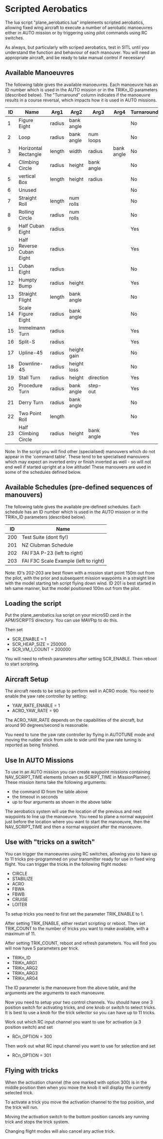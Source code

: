 # Scripted Aerobatics

The lua script "plane_aerobatics.lua" implements scripted aerobatics,
allowing fixed wing aircraft to execute a number of aerobatic
manoeuvres either in AUTO mission or by triggering using pilot commands
using RC switches.

As always, but particularly with scriped aerobatics, test in SITL until 
you understand the function and behaviour of each manouver. You will need 
an appropriate aircraft, and be ready to take manual control if necessary!

## Available Manoeuvres

The following table gives the available manoeuvres. Each manoeuvre has
an ID number which is used in the AUTO mission or in the TRIKn_ID
parameters (described below). The "Turnaround" column indicates if the 
manoeuvre results in a course reversal, which impacts how it is used in 
AUTO missions.

| ID | Name                     | Arg1   | Arg2        | Arg3       | Arg4       | Turnaround |
| -- | ------------------------ | ------ | ----------  | -------    | ---------- | ---------- |
| 1  | Figure Eight             | radius | bank angle  |            |            | No         |
| 2  | Loop                     | radius | bank angle  | num loops  |            | No         |
| 3  | Horizontal Rectangle     | length | width       | radius     | bank angle | No         |
| 4  | Climbing Circle          | radius | height      | bank angle |            | No         |
| 5  | vertical Box             | length | height      | radius     |            | No         |
| 6  | Unused                   |        |             |            |            | No         |
| 7  | Straight Roll            | length | num rolls   |            |            | No         |
| 8  | Rolling Circle           | radius | num rolls   |            |            | No         |
| 9  | Half Cuban Eight         | radius |             |            |            | Yes        |
| 10 | Half Reverse Cuban Eight | radius |             |            |            | Yes        |
| 11 | Cuban Eight              | radius |             |            |            | No         |
| 12 | Humpty Bump              | radius | height      |            |            | Yes        |
| 13 | Straight Flight          | length | bank angle  |            |            | No         |
| 14 | Scale Figure Eight       | radius | bank angle  |            |            | No         |
| 15 | Immelmann Turn           | radius |             |            |            | Yes        |
| 16 | Split-S                  | radius |             |            |            | Yes        |
| 17 | Upline-45                | radius | height gain |            |            | No         |
| 18 | Downline-45              | radius | height loss |            |            | No         |
| 19 | Stall Turn               | radius | height      | direction  |            | Yes        |
| 20 | Procedure Turn           | radius | bank angle  | step-out   |            | Yes        |
| 21 | Derry Turn               | radius | bank angle  |            |            | No         |
| 22 | Two Point Roll           | length |             |            |            | No         |
| 23 | Half Climbing Circle     | radius | height      | bank angle |            | Yes         |

Note: In the script you will find other (specialised) manouvers which do not appear in the 
'command table'. These tend to be specialised manouvers which may expect an inverted entry or 
finish inverted as well - so will not end well if started upright at a low altitude! These 
manouvers are used in some of the schedules defined below. 

## Available Schedules (pre-defined sequences of manouvers)

The following table gives the available pre-defined schedules. Each schedule has
an ID number which is used in the AUTO mission or in the TRIKn_ID
parameters (described below).

| ID  | Name                   
| --  | ------------------------ 
| 200 | Test Suite (dont fly!)   
| 201 | NZ Clubman Schedule      
| 202 | FAI F3A P-23 (left to right)             
| 203 | FAI F3C Scale Example (left to right)   

Note: ID's 202-203 are best flown with a mission start point 150m out from the pilot, with the prior and subsequent mission waypoints in a straight line with the model starting teh script flying down wind. ID 201 is best started in teh same manner, but the model positioned 100m out from the pilot.

## Loading the script

Put the plane_aerobatics.lua script on your microSD card in the
APM/SCRIPTS directory. You can use MAVFtp to do this.

Then set

 - SCR_ENABLE = 1
 - SCR_HEAP_SIZE = 250000
 - SCR_VM_I_COUNT = 200000

You will need to refresh parameters after setting SCR_ENABLE. Then
reboot to start scripting.

## Aircraft Setup

The aircraft needs to be setup to perform well in ACRO mode. You need
to enable the yaw rate controller by setting:

 - YAW_RATE_ENABLE = 1
 - ACRO_YAW_RATE = 90

The ACRO_YAW_RATE depends on the capabilities of the aircraft, but
around 90 degrees/second is reasonable.

You need to tune the yaw rate controller by flying in AUTOTUNE mode
and moving the rudder stick from side to side until the yaw rate
tuning is reported as being finished.

## Use In AUTO Missions

To use in an AUTO mission you can create waypoint missions containing
NAV_SCRIPT_TIME elements (shown as SCRIPT_TIME in MissionPlanner). These mission items take the following arguments:

 - the command ID from the table above
 - the timeout in seconds
 - up to four arguments as shown in the above table

The aerobatics system will use the location of the previous and next
waypoints to line up the manoeuvre. You need to plane a normal
waypoint just before the location where you want to start the
manoeuvre, then the NAV_SCRIPT_TIME and then a normal waypoint after
the manoeuvre.

## Use with "tricks on a switch"

You can trigger the manoeuvres using RC switches, allowing you to have
up to 11 tricks pre-programmed on your transmitter ready for use in
fixed wing flight. You can trigger the tricks in the following flight
modes:

 - CIRCLE
 - STABILIZE
 - ACRO
 - FBWA
 - FBWB
 - CRUISE
 - LOITER

To setup tricks you need to first set the parameter TRIK_ENABLE to 1.

After setting TRIK_ENABLE, either restart scripting or reboot. Then
set TRIK_COUNT to the number of tricks you want to make available,
with a maximum of 11.

After setting TRIK_COUNT, reboot and refresh parameters. You will find
you will now have 5 parameters per trick.

 - TRIKn_ID
 - TRIKn_ARG1
 - TRIKn_ARG2
 - TRIKn_ARG3
 - TRIKn_ARG4

The ID parameter is the manoeuvre from the above table, and the arguments are the arguments to each manoeuvre.

Now you need to setup your two control channels. You should have one 3
position switch for activating tricks, and one knob or switch to
select tricks. It is best to use a knob for the trick selector so you can have up to 11 tricks.

Work out which RC input channel you want to use for activation (a 3 position switch) and set

 - RCn_OPTION = 300

Then work out what RC input channel you want to use for selection and set

 - RCn_OPTION = 301

## Flying with tricks

When the activation channel (the one marked with option 300) is in the
middle position then when you move the knob it will display the
currently selected trick.

To activate a trick you move the activation channel to the top
position, and the trick will run.

Moving the activation switch to the bottom position cancels any
running trick and stops the trick system.

Changing flight modes will also cancel any active trick.
